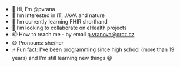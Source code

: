 - 👋 Hi, I’m @pvrana
- 👀 I’m interested in IT, JAVA and nature
- 🌱 I’m currently learning FHIR shorthand
- 💞️ I’m looking to collaborate on eHealth projects
- 📫 How to reach me - by email p.vranova@orcz.cz
- 😄 Pronouns: she/her
- ⚡ Fun fact: I've been programming since high school (more than 19 years) and I'm still learning new things 😄

<!---
pvrana/pvrana is a ✨ special ✨ repository because its `README.md` (this file) appears on your GitHub profile.
You can click the Preview link to take a look at your changes.
--->

